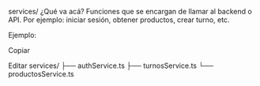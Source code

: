 services/
¿Qué va acá?
Funciones que se encargan de llamar al backend o API. Por ejemplo: iniciar sesión, obtener productos, crear turno, etc.

Ejemplo:


Copiar

Editar
services/
├── authService.ts
├── turnosService.ts
└── productosService.ts
